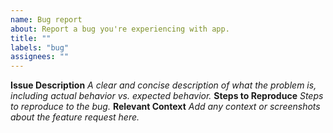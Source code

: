 ```yaml
---
name: Bug report
about: Report a bug you're experiencing with app.
title: ""
labels: "bug"
assignees: ""
---
```

**Issue Description**
_A clear and concise description of what the problem is, including actual behavior vs. expected behavior._
**Steps to Reproduce**
_Steps to reproduce to the bug._
**Relevant Context**
_Add any context or screenshots about the feature request here._